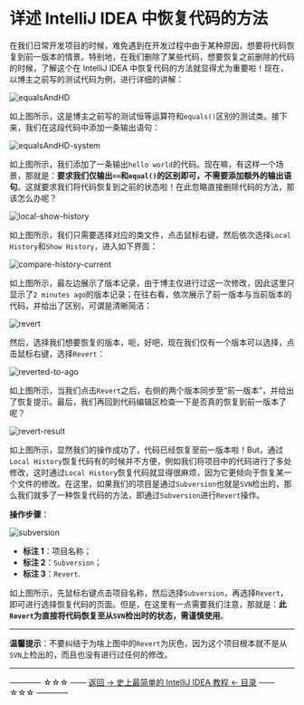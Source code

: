 # 详述 IntelliJ IDEA 中恢复代码的方法

在我们日常开发项目的时候，难免遇到在开发过程中由于某种原因，想要将代码恢复到前一版本的情景。特别地，在我们删除了某些代码，想要恢复之前删除的代码的时候，了解这个在 IntelliJ IDEA 中恢复代码的方法就显得尤为重要啦！现在，以博主之前写的测试代码为例，进行详细的讲解：

![equalsAndHD](https://github.com/guobinhit/intellij-idea-tutorial/blob/master/images/practical-skills/recovery-code/equalsAndHD.png)

如上图所示，这是博主之前写的测试恒等运算符和`equals()`区别的测试类。接下来，我们在这段代码中添加一条输出语句：

![equalsAndHD-system](https://github.com/guobinhit/intellij-idea-tutorial/blob/master/images/practical-skills/recovery-code/equalsAndHD-system.png)

如上图所示，我们添加了一条输出`hello world`的代码。现在嘛，有这样一个场景，那就是：**要求我们仅输出`==`和`equal()`的区别即可，不需要添加额外的输出语句**。这就要求我们将代码恢复到之前的状态啦！在此忽略直接删除代码的方法，那该怎么办呢？

![local-show-history](https://github.com/guobinhit/intellij-idea-tutorial/blob/master/images/practical-skills/recovery-code/local-show-history.png)

如上图所示，我们只需要选择对应的类文件，点击鼠标右键，然后依次选择`Local History`和`Show History`，进入如下界面：

![compare-history-current](https://github.com/guobinhit/intellij-idea-tutorial/blob/master/images/practical-skills/recovery-code/compare-history-current.png)

如上图所示，最左边展示了版本记录，由于博主仅进行过这一次修改，因此这里只显示了`2 minutes ago`的版本记录；在往右看，依次展示了前一版本与当前版本的代码，并给出了区别，可谓是清晰简洁：

![revert](https://github.com/guobinhit/intellij-idea-tutorial/blob/master/images/practical-skills/recovery-code/revert.png)

然后，选择我们想要恢复的版本，呃，好吧，现在我们仅有一个版本可以选择，点击鼠标右键，选择`Revert`：

![reverted-to-ago](https://github.com/guobinhit/intellij-idea-tutorial/blob/master/images/practical-skills/recovery-code/reverted-to-ago.png)

如上图所示，当我们点击`Revert`之后，右侧的两个版本同步至“前一版本”，并给出了恢复提示。最后，我们再回到代码编辑区检查一下是否真的恢复到前一版本了呢？

![revert-result](https://github.com/guobinhit/intellij-idea-tutorial/blob/master/images/practical-skills/recovery-code/revert-result.png)

如上图所示，显然我们的操作成功了，代码已经恢复至前一版本啦！But，通过`Local History`恢复代码有的时候并不方便，例如我们将项目中的代码进行了多处修改，这时通过`Local History`恢复代码就显得很麻烦，因为它更倾向于恢复某一个文件的修改。在这里，如果我们的项目是通过`Subversion`也就是`SVN`检出的，那么我们就多了一种恢复代码的方法，即通过`Subversion`进行`Revert`操作。

**操作步骤**：

![subversion](https://github.com/guobinhit/intellij-idea-tutorial/blob/master/images/practical-skills/recovery-code/subversion.png)

 - **标注 1**：项目名称；
 - **标注 2**：`Subversion`；
 - **标注 3**：`Revert`.

如上图所示，先鼠标右键点击项目名称，然后选择`Subversion`，再选择`Revert`，即可进行选择恢复代码的页面。但是，在这里有一点需要我们注意，那就是：**此`Revert`为直接将代码恢复至从`SVN`检出时的状态，需谨慎使用**。


----------

**温馨提示**：不要纠结于为啥上图中的`Revert`为灰色，因为这个项目根本就不是从`SVN`上检出的，而且也没有进行过任何的修改。

----------
———— ☆☆☆ —— [返回 -> 史上最简单的 IntelliJ IDEA 教程 <- 目录](https://github.com/guobinhit/intellij-idea-tutorial/blob/master/README.md) —— ☆☆☆ ————
